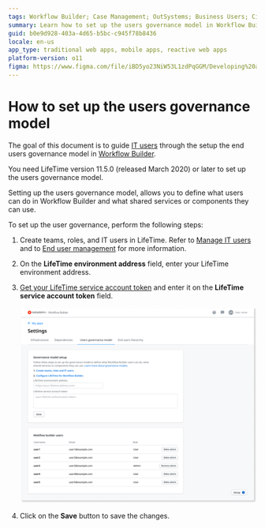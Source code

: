 ```yaml
---
tags: Workflow Builder; Case Management; OutSystems; Business Users; Citizen Developers; Citizen Dev; Workflow; Governance Model; Business developers
summary: Learn how to set up the users governance model in Workflow Builder.
guid: b0e9d928-403a-4d65-b5bc-c945f78b8436
locale: en-us
app_type: traditional web apps, mobile apps, reactive web apps
platform-version: o11
figma: https://www.figma.com/file/iBD5yo23NiW53L1zdPqGGM/Developing%20an%20Application?node-id=4376:912
---
```


# How to set up the users governance model

The goal of this document is to guide [IT users](../../../manage-platform-app-lifecycle/manage-it-teams/about-permission-levels.md) through the setup the end users governance model in [Workflow Builder](http://workflowbuilder.outsystems.com/).

<div class="info" markdown="1">

You need LifeTime version 11.5.0 (released March 2020) or later to set up the users governance model.

</div>

Setting up the users governance model, allows you to define what users can do in Workflow Builder and what shared services or components they can use.

To set up the user governance, perform the following steps:

1. Create teams, roles, and IT users in LifeTime. Refer to [Manage IT users](../../../manage-platform-app-lifecycle/manage-it-teams/about-permission-levels.md) and to [End user management](../../../user-management/end-user-manage/accessing-users.md) for more information.

1. On the **LifeTime environment address** field, enter your LifeTime environment address.

1. [Get your LifeTime service account token](../../../ref/apis/lifetime-deployment/rest-api-authentication.md#creating-a-service-account) and enter it on the **LifeTime service account token** field.

    ![Initial setup screen for user governance in Workflow Builder showing fields for environment address and service account token](images/wfb-setup-govern-init.png "Workflow Builder Governance Setup Initialization")

1. Click on the **Save** button to save the changes.
